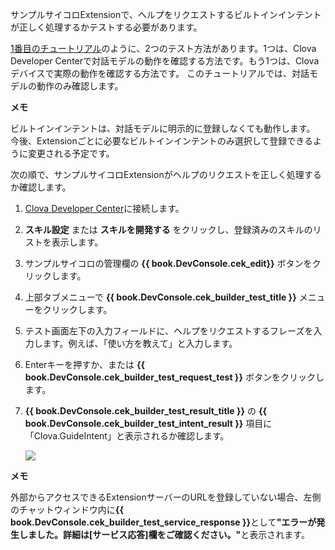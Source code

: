 ﻿サンプルサイコロExtensionで、ヘルプをリクエストするビルトインインテントが正しく処理するかテストする必要があります。

[1番目のチュートリアル](/CEK/Tutorials/Build_Simple_Extension.md)のように、2つのテスト方法があります。1つは、Clova Developer Centerで対話モデルの動作を確認する方法です。もう1つは、Clovaデバイスで実際の動作を確認する方法です。
このチュートリアルでは、対話モデルの動作のみ確認します。

<div class="note">
  <p><strong>メモ</strong></p>
  <p>ビルトインインテントは、対話モデルに明示的に登録しなくても動作します。
  今後、Extensionごとに必要なビルトインインテントのみ選択して登録できるように変更される予定です。</p>
</div>

次の順で、サンプルサイコロExtensionがヘルプのリクエストを正しく処理するか確認します。
1. <a href="{{ book.DeveloperConsoleURL }}" target="_blank">Clova Developer Center</a>に接続します。
2. **スキル設定** または **スキルを開発する** をクリックし、登録済みのスキルのリストを表示します。
3. サンプルサイコロの管理欄の **{{ book.DevConsole.cek_edit}}** ボタンをクリックします。
4. 上部タブメニューで **{{ book.DevConsole.cek_builder_test_title }}** メニューをクリックします。
5. テスト画面左下の入力フィールドに、ヘルプをリクエストするフレーズを入力します。例えば、「使い方を教えて」と入力します。
6. Enterキーを押すか、または **{{ book.DevConsole.cek_builder_test_request_test }}** ボタンをクリックします。
7. **{{ book.DevConsole.cek_builder_test_result_title }}** の **{{ book.DevConsole.cek_builder_test_intent_result }}** 項目に「Clova.GuideIntent」と表示されるか確認します。

	<img src="/CEK/Assets/Images/CEK_Tutorial_Builtin_Intent_Test.png" style="max-width:800px;"/>

  <div class="note">
    <p><strong>メモ</strong></p>
    <p>外部からアクセスできるExtensionサーバーのURLを登録していない場合、左側のチャットウィンドウ内に<strong>{{ book.DevConsole.cek_builder_test_service_response }}</strong>として<strong>"エラーが発生しました。詳細は[サービス応答]欄をご確認ください。"</strong>と表示されます。</p>
	</div>
